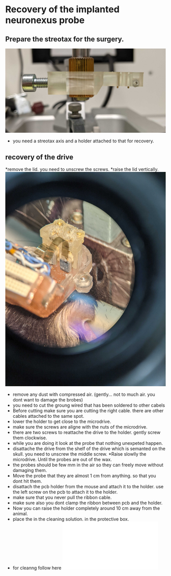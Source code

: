 # Recovery of the implanted neuronexus probe

## Prepare the streotax for the surgery. 
![](figures/PXL_20210206_130623489.jpg)
* you need a streotax axis and a holder attached to that for recovery. 
## recovery of the drive 
*remove the lid. you need to unscrew the screws. 
*raise the lid vertically.
![](figures/remove-the-lid.jpg)
* remove any dust with compressed air. (gently... not to much air. you dont want to damage the brobes)
* you need to cut the groung wired that has been soldered to other cabels
* Before cutting make sure you are cutting the right cable. there are other cables attached to the same spot.
* lower the holder to get close to the microdrive.
* make sure the screws are aligne with the nuts of the microdrive. 
* there are two screws to reattache the drive to the holder. gently screw them clockwise. 
* while you are doing it look at the probe that nothing unexpeted happen. 
* disattache the drive from the shelf of the drive which is semanted on the skull. you need to unscrew the middle screw. 
*Raise slowlly the microdrive. Until the probes are out of the wax. 
* the probes should be few mm in the air so they can freely move without damaging them.
* Move the probe that they are almost 1 cm from anything. so that you dont hit them. 
* disattach the pcb holder from the mouse and attach it to the holder. use the left screw on the pcb to attach it to the holder. 
* make sure that you never pull the ribbon cable. 
* make sure also you dont clamp the ribbon between pcb and the holder. 
* Now you can raise the holder completely around 10 cm away from the animal. 
* place the in the cleaning solution. in the protective box. 
* for cleanng follow here
![](Neuronexus/cleaning.md)
